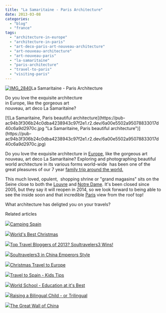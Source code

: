 ```yaml
---
title: "La Samaritaine - Paris Architecture"
date: 2013-03-08
categories: 
  - "blog"
  - "france"
tags: 
  - "architecture-in-europe"
  - "architecture-in-paris"
  - "art-deco-paris-art-nouveau-architecture"
  - "art-nouveau-architecture"
  - "art-nouveau-paris"
  - "la-samaritaine"
  - "paris-architecture"
  - "travel-to-paris"
  - "visiting-paris"
---
```


[![IMG_2840](https://pub-ac94b3f306b24c0dba4238943c97f2e1.r2.dev/6a00e5502a95078833017ee83b6b8f970d.jpg "IMG_2840")](https://pub-ac94b3f306b24c0dba4238943c97f2e1.r2.dev/6a00e5502a95078833017ee83b6b8f970d.jpg)La Samaritaine - 
Paris Architecture  
  
Do you love the exquisite architecture  
in Europe, like the gorgeous art  
nouveau, art deco La Samaritaine?

<!--more--> [![La Samaritaine, Paris beautiful architecture](https://pub-ac94b3f306b24c0dba4238943c97f2e1.r2.dev/6a00e5502a95078833017d40c6a9d2970c.jpg "La Samaritaine, Paris beautiful architecture")](https://pub-ac94b3f306b24c0dba4238943c97f2e1.r2.dev/6a00e5502a95078833017d40c6a9d2970c.jpg)  
  
Do you love the exquisite architecture in [Europe](http://soultravelers3new.local/2012/02/5-best-european-family-vacations.html "best europe vacations"), like the gorgeous art nouveau, art deco La Samaritaine? Exploring and photographing beautiful world architecture in its various forms world-wide  has been one of the great pleasures of our 7 year [family trip around the world.](http://soultravelers3new.local/2012/12/around-the-world-family-travel.html "family trip around the world")  
  
This much loved, opulent,  shopping shrine or "grand magasins" sits on the Seine close to both the [Louvre](http://soultravelers3new.local/2012/11/paris-sunset-picnic-at-the-louvre-budget-luxury.html "louvre visit paris") and [Notre Dame](http://soultravelers3new.local/2011/07/family-travel-paris-notre-dame-photo.html "notre dame"). It's been closed since 2005, but they say it will reopen in 2014, so we look forward to being able to see the inside soon and that incredible [Paris](http://soultravelers3new.local/2011/08/paris-travel-with-kids.html "Paris travel with kids") view from the roof top!  
  
What architecture has deligted you on your travels?  
  
  

Related articles

[![](http://i.zemanta.com/137403788_80_80.jpg)](http://soultravelers3new.local/2013/01/camping-spain.html)[Camping Spain](http://soultravelers3new.local/2013/01/camping-spain.html)

[![](http://i.zemanta.com/133178302_80_80.jpg)](http://soultravelers3new.local/2012/12/worlds-best-christmas.html)[World's Best Christmas](http://soultravelers3new.local/2012/12/worlds-best-christmas.html)

[![](http://i.zemanta.com/135568483_80_80.jpg)](http://soultravelers3new.local/2013/01/top-travel-bloggers-of-2013-soultravelers3-wins-.html)[Top Travel Bloggers of 2013? Soultravelers3 Wins!](http://soultravelers3new.local/2013/01/top-travel-bloggers-of-2013-soultravelers3-wins-.html)

[![](http://i.zemanta.com/130189927_80_80.jpg)](http://soultravelers3new.local/2012/12/soultravelers3-in-china-emperors-style.html)[Soultravelers3 in China Emperors Style](http://soultravelers3new.local/2012/12/soultravelers3-in-china-emperors-style.html)

[![](http://i.zemanta.com/132319221_80_80.jpg)](http://soultravelers3new.local/2012/12/christmas-travel-to-europe.html)[Christmas Travel to Europe](http://soultravelers3new.local/2012/12/christmas-travel-to-europe.html)

[![](http://i.zemanta.com/141156810_80_80.jpg)](http://soultravelers3new.local/2013/01/travel-to-spain-kids-tips.html)[Travel to Spain - Kids Tips](http://soultravelers3new.local/2013/01/travel-to-spain-kids-tips.html)

[![](http://i.zemanta.com/138225478_80_80.jpg)](http://soultravelers3new.local/2013/01/world-school-education-at-its-best-.html)[World School - Education at it's Best](http://soultravelers3new.local/2013/01/world-school-education-at-its-best-.html)

[![](http://i.zemanta.com/137126168_80_80.jpg)](http://soultravelers3new.local/2013/01/raising-a-bilingual-child-or-trilingual.html)[Raising a Bilingual Child - or Trilingual](http://soultravelers3new.local/2013/01/raising-a-bilingual-child-or-trilingual.html)

[![](http://i.zemanta.com/131801621_80_80.jpg)](http://soultravelers3new.local/2012/12/the-great-wall-of-china.html)[The Great Wall of China](http://soultravelers3new.local/2012/12/the-great-wall-of-china.html)
